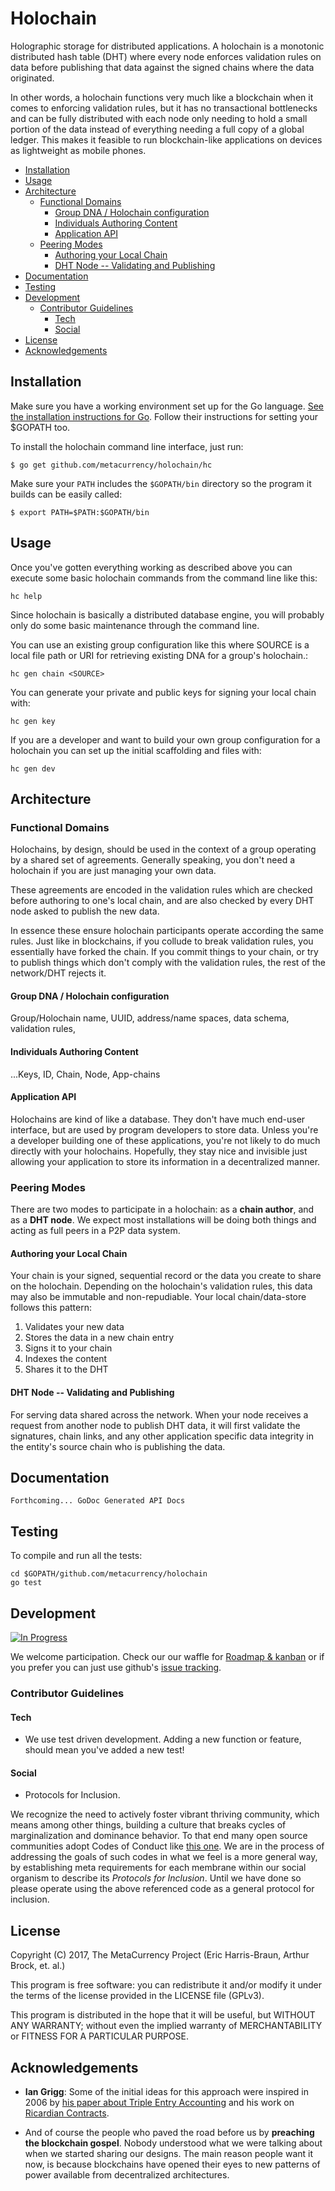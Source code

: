 # Holochain
Holographic storage for distributed applications. A holochain is a monotonic distributed hash table (DHT) where every node enforces validation rules on data before publishing that data against the signed chains where the data originated.

In other words, a holochain functions very much like a blockchain when it comes to enforcing validation rules, but it has no transactional bottlenecks and can be fully distributed with each node only needing to hold a small portion of the data instead of everything needing a full copy of a global ledger. This makes it feasible to run blockchain-like applications on devices as lightweight as mobile phones.

<!-- TOC START min:2 max:4 link:true update:true -->
  - [Installation](#installation)
  - [Usage](#usage)
  - [Architecture](#architecture)
    - [Functional Domains](#functional-domains)
      - [Group DNA / Holochain configuration](#group-dna--holochain-configuration)
      - [Individuals Authoring Content](#individuals-authoring-content)
      - [Application API](#application-api)
    - [Peering Modes](#peering-modes)
      - [Authoring your Local Chain](#authoring-your-local-chain)
      - [DHT Node -- Validating and Publishing](#dht-node----validating-and-publishing)
  - [Documentation](#documentation)
  - [Testing](#testing)
  - [Development](#development)
    - [Contributor Guidelines](#contributor-guidelines)
      - [Tech](#tech)
      - [Social](#social)
  - [License](#license)
  - [Acknowledgements](#acknowledgements)

<!-- TOC END -->

## Installation

Make sure you have a working environment set up for the Go language. [See the installation instructions for Go](http://golang.org/doc/install.html). Follow their instructions for setting your $GOPATH too.

To install the holochain command line interface, just run:
```
$ go get github.com/metacurrency/holochain/hc
```

Make sure your `PATH` includes the `$GOPATH/bin` directory so the program it builds can be easily called:
```
$ export PATH=$PATH:$GOPATH/bin
```

## Usage

Once you've gotten everything working as described above you can execute some basic holochain commands from the command line like this:

    hc help

Since holochain is basically a distributed database engine, you will probably only do some basic maintenance through the command line.

You can use an existing group configuration like this where SOURCE is a local file path or URI for retrieving existing DNA for a group's holochain.:

    hc gen chain <SOURCE>

You can generate your private and public keys for signing your local chain with:

    hc gen key

If you are a developer and want to build your own group configuration for a holochain you can set up the initial scaffolding and files with:

    hc gen dev


## Architecture
### Functional Domains
Holochains, by design, should be used in the context of a group operating by a shared set of agreements. Generally speaking, you don't need a holochain if you are just managing your own data.

These agreements are encoded in the validation rules which are checked before authoring to one's local chain, and are also checked by every DHT node asked to publish the new data.

In essence these ensure holochain participants operate according the same rules. Just like in blockchains, if you collude to break validation rules, you essentially have forked the chain. If you commit things to your chain, or try to publish things which don't comply with the validation rules, the rest of the network/DHT rejects it.

#### Group DNA / Holochain configuration
Group/Holochain name, UUID, address/name spaces, data schema, validation rules,

#### Individuals Authoring Content
...Keys, ID, Chain, Node, App-chains

#### Application API
Holochains are kind of like a database. They don't have much end-user interface, but are used by program developers to store data. Unless you're a developer building one of these applications, you're not likely to do much directly with your holochains. Hopefully, they stay nice and invisible just allowing your application to store its information in a decentralized manner.

### Peering Modes
There are two modes to participate in a holochain: as a **chain author**, and as a **DHT node**. We expect most installations will be doing both things and acting as full peers in a P2P data system.

#### Authoring your Local Chain
Your chain is your signed, sequential record or the data you create to share on the holochain. Depending on the holochain's validation rules, this data may also be immutable and non-repudiable. Your local chain/data-store follows this pattern:

1. Validates your new data
2. Stores the data in a new chain entry
3. Signs it to your chain
4. Indexes the content
5. Shares it to the DHT

#### DHT Node -- Validating and Publishing
For serving data shared across the network. When your node receives a request from another node to publish DHT data, it will first validate the signatures, chain links, and any other application specific data integrity in the entity's source chain who is publishing the data.

## Documentation

```
Forthcoming... GoDoc Generated API Docs
```

## Testing

To compile and run all the tests:

    cd $GOPATH/github.com/metacurrency/holochain
    go test

## Development

[![In Progress](https://badge.waffle.io/metacurrency/holochain.svg?label=in%20progress&title=In%20Progress)](http://waffle.io/metacurrency/holochain)

We welcome participation. Check our our waffle for [Roadmap & kanban](https://waffle.io/metacurrency/holochain) or if you prefer you can just use github's [issue tracking](https://github.com/metacurrency/holochain/issues).

### Contributor Guidelines

#### Tech

* We use test driven development.  Adding a new function or feature, should mean you've added a new test!

#### Social

* Protocols for Inclusion.

We recognize the need to actively foster vibrant thriving community, which means among other things, building a culture that breaks cycles of marginalization and dominance behavior.  To that end many open source communities adopt Codes of Conduct like [this one](http://contributor-covenant.org/version/1/3/0/).  We are in the process of addressing the goals of such codes in what we feel is a more general way, by establishing meta requirements for each membrane within our social organism to describe its <i>Protocols for Inclusion</i>.  Until we have done so please operate using the above referenced code as a general protocol for inclusion.

## License

Copyright (C) 2017, The MetaCurrency Project (Eric Harris-Braun, Arthur Brock, et. al.)

This program is free software: you can redistribute it and/or modify it under the terms of the license provided in the LICENSE file (GPLv3).

This program is distributed in the hope that it will be useful, but WITHOUT ANY WARRANTY; without even the implied warranty of MERCHANTABILITY or FITNESS FOR A PARTICULAR PURPOSE.

## Acknowledgements
* **Ian Grigg**: Some of the initial ideas for this approach were inspired in 2006 by [his paper about Triple Entry Accounting](http://iang.org/papers/triple_entry.html) and his work on [Ricardian Contracts](http://iang.org/papers/ricardian_contract.html).

<!-- * **Juan Benet**: For all his work on IPFS and being a generally cool guy. We're planning to piggyback a bunch of the networking communications for Holochains on the libP2P libary of IPFS and hopefully leverage their S/Kademlia DHT implementation. -->

* And of course the people who paved the road before us by **preaching the blockchain gospel**. Nobody understood what we were talking about when we started sharing our designs. The main reason people want it now, is because blockchains have opened their eyes to new patterns of power available from decentralized architectures.
